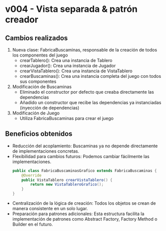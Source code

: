 # v004 - Vista separada & patrón creador

## Cambios realizados

1. Nueva clase: FabricaBuscaminas, responsable de la creación de todos los componentes del juego
    - crearTablero(): Crea una instancia de Tablero
    - crearJugador(): Crea una instancia de Jugador
    - crearVistaTablero(): Crea una instancia de VistaTablero
    - crearBuscaminas(): Crea una instancia completa del juego con todos sus componentes
1. Modificación de Buscaminas
    - Eliminado el constructor por defecto que creaba directamente las dependencias
    - Añadido un constructor que recibe las dependencias ya instanciadas (inyección de dependencias)
1. Modificación de Juego
    - Utiliza FabricaBuscaminas para crear el juego

## Beneficios obtenidos

- Reducción del acoplamiento: Buscaminas ya no depende directamente de implementaciones concretas.
- Flexibilidad para cambios futuros: Podemos cambiar fácilmente las implementaciones.
  ```java
  public class FabricaBuscaminasGrafico extends FabricaBuscaminas {
      @Override
      public VistaTablero crearVistaTablero() {
          return new VistaTableroGrafico();
      }
  }
  ```
- Centralización de la lógica de creación: Todos los objetos se crean de manera consistente en un solo lugar.
- Preparación para patrones adicionales: Esta estructura facilita la implementación de patrones como Abstract Factory, Factory Method o Builder en el futuro.
